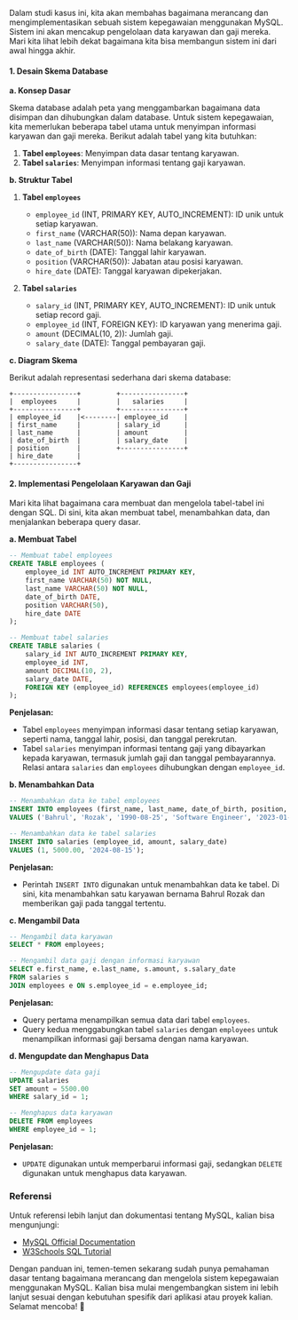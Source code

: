 Dalam studi kasus ini, kita akan membahas bagaimana merancang dan mengimplementasikan sebuah sistem kepegawaian menggunakan MySQL. Sistem ini akan mencakup pengelolaan data karyawan dan gaji mereka. Mari kita lihat lebih dekat bagaimana kita bisa membangun sistem ini dari awal hingga akhir.

#### 1. Desain Skema Database

**a. Konsep Dasar**

Skema database adalah peta yang menggambarkan bagaimana data disimpan dan dihubungkan dalam database. Untuk sistem kepegawaian, kita memerlukan beberapa tabel utama untuk menyimpan informasi karyawan dan gaji mereka. Berikut adalah tabel yang kita butuhkan:

1. **Tabel `employees`**: Menyimpan data dasar tentang karyawan.
2. **Tabel `salaries`**: Menyimpan informasi tentang gaji karyawan.

**b. Struktur Tabel**

1. **Tabel `employees`**
   - `employee_id` (INT, PRIMARY KEY, AUTO_INCREMENT): ID unik untuk setiap karyawan.
   - `first_name` (VARCHAR(50)): Nama depan karyawan.
   - `last_name` (VARCHAR(50)): Nama belakang karyawan.
   - `date_of_birth` (DATE): Tanggal lahir karyawan.
   - `position` (VARCHAR(50)): Jabatan atau posisi karyawan.
   - `hire_date` (DATE): Tanggal karyawan dipekerjakan.

2. **Tabel `salaries`**
   - `salary_id` (INT, PRIMARY KEY, AUTO_INCREMENT): ID unik untuk setiap record gaji.
   - `employee_id` (INT, FOREIGN KEY): ID karyawan yang menerima gaji.
   - `amount` (DECIMAL(10, 2)): Jumlah gaji.
   - `salary_date` (DATE): Tanggal pembayaran gaji.

**c. Diagram Skema**

Berikut adalah representasi sederhana dari skema database:

```
+----------------+         +----------------+
|  employees     |         |   salaries     |
+----------------+         +----------------+
| employee_id    |<--------| employee_id    |
| first_name     |         | salary_id      |
| last_name      |         | amount         |
| date_of_birth  |         | salary_date    |
| position       |         +----------------+
| hire_date      |
+----------------+
```

#### 2. Implementasi Pengelolaan Karyawan dan Gaji

Mari kita lihat bagaimana cara membuat dan mengelola tabel-tabel ini dengan SQL. Di sini, kita akan membuat tabel, menambahkan data, dan menjalankan beberapa query dasar.

**a. Membuat Tabel**

```sql
-- Membuat tabel employees
CREATE TABLE employees (
    employee_id INT AUTO_INCREMENT PRIMARY KEY,
    first_name VARCHAR(50) NOT NULL,
    last_name VARCHAR(50) NOT NULL,
    date_of_birth DATE,
    position VARCHAR(50),
    hire_date DATE
);

-- Membuat tabel salaries
CREATE TABLE salaries (
    salary_id INT AUTO_INCREMENT PRIMARY KEY,
    employee_id INT,
    amount DECIMAL(10, 2),
    salary_date DATE,
    FOREIGN KEY (employee_id) REFERENCES employees(employee_id)
);
```

**Penjelasan:**
- Tabel `employees` menyimpan informasi dasar tentang setiap karyawan, seperti nama, tanggal lahir, posisi, dan tanggal perekrutan.
- Tabel `salaries` menyimpan informasi tentang gaji yang dibayarkan kepada karyawan, termasuk jumlah gaji dan tanggal pembayarannya. Relasi antara `salaries` dan `employees` dihubungkan dengan `employee_id`.

**b. Menambahkan Data**

```sql
-- Menambahkan data ke tabel employees
INSERT INTO employees (first_name, last_name, date_of_birth, position, hire_date)
VALUES ('Bahrul', 'Rozak', '1990-08-25', 'Software Engineer', '2023-01-15');

-- Menambahkan data ke tabel salaries
INSERT INTO salaries (employee_id, amount, salary_date)
VALUES (1, 5000.00, '2024-08-15');
```

**Penjelasan:**
- Perintah `INSERT INTO` digunakan untuk menambahkan data ke tabel. Di sini, kita menambahkan satu karyawan bernama Bahrul Rozak dan memberikan gaji pada tanggal tertentu.

**c. Mengambil Data**

```sql
-- Mengambil data karyawan
SELECT * FROM employees;

-- Mengambil data gaji dengan informasi karyawan
SELECT e.first_name, e.last_name, s.amount, s.salary_date
FROM salaries s
JOIN employees e ON s.employee_id = e.employee_id;
```

**Penjelasan:**
- Query pertama menampilkan semua data dari tabel `employees`.
- Query kedua menggabungkan tabel `salaries` dengan `employees` untuk menampilkan informasi gaji bersama dengan nama karyawan.

**d. Mengupdate dan Menghapus Data**

```sql
-- Mengupdate data gaji
UPDATE salaries
SET amount = 5500.00
WHERE salary_id = 1;

-- Menghapus data karyawan
DELETE FROM employees
WHERE employee_id = 1;
```

**Penjelasan:**
- `UPDATE` digunakan untuk memperbarui informasi gaji, sedangkan `DELETE` digunakan untuk menghapus data karyawan.

### Referensi

Untuk referensi lebih lanjut dan dokumentasi tentang MySQL, kalian bisa mengunjungi:
- [MySQL Official Documentation](https://dev.mysql.com/doc/)
- [W3Schools SQL Tutorial](https://www.w3schools.com/sql/)

Dengan panduan ini, temen-temen sekarang sudah punya pemahaman dasar tentang bagaimana merancang dan mengelola sistem kepegawaian menggunakan MySQL. Kalian bisa mulai mengembangkan sistem ini lebih lanjut sesuai dengan kebutuhan spesifik dari aplikasi atau proyek kalian. Selamat mencoba! 🚀
